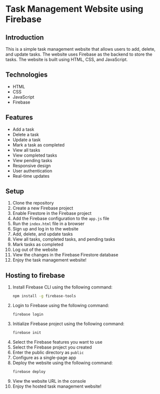 <!-- Creating a READMe for the Task Management Website using Firebase -->
# Task Management Website using Firebase

## Introduction
This is a simple task management website that allows users to add, delete, and update tasks. The website uses Firebase as the backend to store the tasks. The website is built using HTML, CSS, and JavaScript.

## Technologies
- HTML
- CSS
- JavaScript
- Firebase

## Features
- Add a task
- Delete a task
- Update a task
- Mark a task as completed
- View all tasks
- View completed tasks
- View pending tasks
- Responsive design
- User authentication
- Real-time updates


## Setup
1. Clone the repository
2. Create a new Firebase project
3. Enable Firestore in the Firebase project
4. Add the Firebase configuration to the `app.js` file
5. Run the `index.html` file in a browser
6. Sign up and log in to the website
7. Add, delete, and update tasks
8. View all tasks, completed tasks, and pending tasks
9. Mark tasks as completed
10. Log out of the website
11. View the changes in the Firebase Firestore database
12. Enjoy the task management website!
    

## Hosting to firebase
1. Install Firebase CLI using the following command:
    ```bash
    npm install -g firebase-tools
    ```
2. Login to Firebase using the following command:
    ```bash
    firebase login
    ```
3. Initialize Firebase project using the following command:
    ```bash
    firebase init
    ```
4. Select the Firebase features you want to use
5. Select the Firebase project you created
6. Enter the public directory as `public`
7. Configure as a single-page app
8. Deploy the website using the following command:
    ```bash
    firebase deploy
    ```
9. View the website URL in the console
10. Enjoy the hosted task management website!